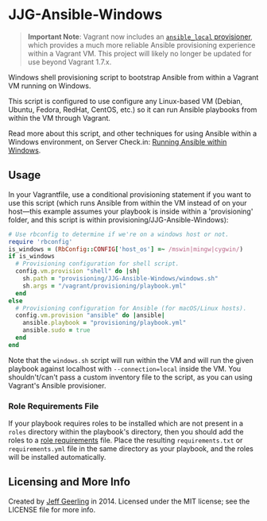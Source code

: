 # JJG-Ansible-Windows

> **Important Note**: Vagrant now includes an [`ansible_local` provisioner](https://docs.vagrantup.com/v2/provisioning/ansible_local.html), which provides a much more reliable Ansible provisioning experience within a Vagrant VM. This project will likely no longer be updated for use beyond Vagrant 1.7.x.

Windows shell provisioning script to bootstrap Ansible from within a Vagrant VM running on Windows.

This script is configured to use configure any Linux-based VM (Debian, Ubuntu, Fedora, RedHat, CentOS, etc.) so it can run Ansible playbooks from within the VM through Vagrant.

Read more about this script, and other techniques for using Ansible within a Windows environment, on Server Check.in: [Running Ansible within Windows](https://servercheck.in/blog/running-ansible-within-windows).

## Usage

In your Vagrantfile, use a conditional provisioning statement if you want to use this script (which runs Ansible from within the VM instead of on your host—this example assumes your playbook is inside within a 'provisioning' folder, and this script is within provisioning/JJG-Ansible-Windows):

```ruby
# Use rbconfig to determine if we're on a windows host or not.
require 'rbconfig'
is_windows = (RbConfig::CONFIG['host_os'] =~ /mswin|mingw|cygwin/)
if is_windows
  # Provisioning configuration for shell script.
  config.vm.provision "shell" do |sh|
    sh.path = "provisioning/JJG-Ansible-Windows/windows.sh"
    sh.args = "/vagrant/provisioning/playbook.yml"
  end
else
  # Provisioning configuration for Ansible (for macOS/Linux hosts).
  config.vm.provision "ansible" do |ansible|
    ansible.playbook = "provisioning/playbook.yml"
    ansible.sudo = true
  end
end
```

Note that the `windows.sh` script will run within the VM and will run the given playbook against localhost with `--connection=local` inside the VM. You shouldn't/can't pass a custom inventory file to the script, as you can using Vagrant's Ansible provisioner.

### Role Requirements File

If your playbook requires roles to be installed which are not present in a `roles` directory within the playbook's directory, then you should add the roles to a [role requirements](http://docs.ansible.com/galaxy.html#advanced-control-over-role-requirements-files) file. Place the resulting `requirements.txt` or `requirements.yml` file in the same directory as your playbook, and the roles will be installed automatically.

## Licensing and More Info

Created by [Jeff Geerling](http://jeffgeerling.com/) in 2014. Licensed under the MIT license; see the LICENSE file for more info.
